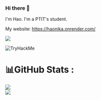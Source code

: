 ### Hi there 👋
I'm Hao. I'm a PTIT's student.

My website: https://haonika.onrender.com/

![](https://komarev.com/ghpvc/?username=DuongHaoNika)

<img src="https://tryhackme-badges.s3.amazonaws.com/haonika.png" alt="TryHackMe">

# 📊GitHub Stats :
![](https://github-readme-streak-stats.herokuapp.com/?user=DuongHaoNika&theme=city_light&hide_border=true)<br/>
![](https://github-readme-stats.vercel.app/api/top-langs/?username=DuongHaoNika&theme=city_light&hide_border=true&include_all_commits=true&count_private=true&layout=compact)
